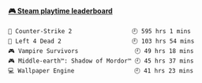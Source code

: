 <!--
**1nspir3d/1nspir3d** is a ✨ _special_ ✨ repository because its `README.md` (this file) appears on your GitHub profile.

Here are some ideas to get you started:

- 🔭 I’m currently working on ...
- 🌱 I’m currently learning ...
- 👯 I’m looking to collaborate on ...
- 🤔 I’m looking for help with ...
- 💬 Ask me about ...
- 📫 How to reach me: ...
- 😄 Pronouns: ...
- ⚡ Fun fact: ...
-->
<!-- steam-box start -->
#### <a href="https://gist.github.com/8e28347b515906c767b28b5d4f858e9f" target="_blank">🎮 Steam playtime leaderboard</a>
```text
🔫 Counter-Strike 2                 🕘 595 hrs 1 mins
🧟 Left 4 Dead 2                    🕘 103 hrs 54 mins
🎮 Vampire Survivors                🕘 49 hrs 18 mins
🎮 Middle-earth™: Shadow of Mordor™ 🕘 45 hrs 37 mins
💻 Wallpaper Engine                 🕘 41 hrs 23 mins
```
<!-- Powered by https://github.com/YouEclipse/steam-box . -->
<!-- steam-box end -->

